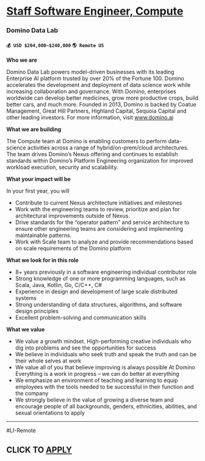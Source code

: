 # [Staff Software Engineer, Compute](https://www.remotewlb.com/apply/staff-software-engineer-compute)  
### Domino Data Lab  
#### `💰 USD $204,000~$240,000` `🌎 Remote US`  

**Who we are**

Domino Data Lab powers model-driven businesses with its leading Enterprise AI platform trusted by over 20% of the Fortune 100. Domino accelerates the development and deployment of data science work while increasing collaboration and governance. With Domino, enterprises worldwide can develop better medicines, grow more productive crops, build better cars, and much more. Founded in 2013, Domino is backed by Coatue Management, Great Hill Partners, Highland Capital, Sequoia Capital and other leading investors. For more information, visit www.domino.ai

**What we are building**

The Compute team at Domino is enabling customers to perform data-science activities across a range of hybrid/on-prem/cloud architectures. The team drives Domino’s Nexus offering and continues to establish standards within Domino’s Platform Engineering organization for improved workload execution, security and scalability.

**What your impact will be**

In your first year, you will

  * Contribute to current Nexus architecture initiatives and milestones
  * Work with the engineering teams to review, prioritize and plan for architectural improvements outside of Nexus.
  * Drive standards for the “operator pattern” and service architecture to ensure other engineering teams are considering and implementing maintainable patterns.
  * Work with Scale team to analyze and provide recommendations based on scale requirements of the Domino platform

**What we look for in this role**

  * 8+ years previously in a software engineering individual contributor role
  * Strong knowledge of one or more programming languages, such as Scala, Java, Kotlin, Go, C/C++, C#
  * Experience in design and development of large scale distributed systems
  * Strong understanding of data structures, algorithms, and software design principles
  * Excellent problem-solving and communication skills

**What we value**

  * We value a growth mindset. High-performing creative individuals who dig into problems and see the opportunities for success
  * We believe in individuals who seek truth and speak the truth and can be their whole selves at work
  * We value all of you that believe improving is always possible At Domino Everything is a work in progress – we can do better at everything
  * We emphasize an environment of teaching and learning to equip employees with the tools needed to be successful in their function and the company
  * We strongly believe in the value of growing a diverse team and encourage people of all backgrounds, genders, ethnicities, abilities, and sexual orientations to apply

* * *

#LI-Remote

  
## CLICK TO [APPLY](https://www.remotewlb.com/apply/staff-software-engineer-compute)


